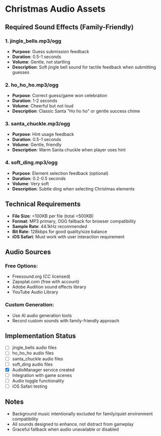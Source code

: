 # Christmas Audio Assets

## Required Sound Effects (Family-Friendly)

### 1. jingle_bells.mp3/ogg
- **Purpose**: Guess submission feedback
- **Duration**: 0.5-1 seconds
- **Volume**: Gentle, not startling
- **Description**: Soft jingle bell sound for tactile feedback when submitting guesses

### 2. ho_ho_ho.mp3/ogg  
- **Purpose**: Correct guess/game won celebration
- **Duration**: 1-2 seconds
- **Volume**: Cheerful but not loud
- **Description**: Classic Santa "Ho ho ho" or gentle success chime

### 3. santa_chuckle.mp3/ogg
- **Purpose**: Hint usage feedback
- **Duration**: 0.5-1 seconds  
- **Volume**: Gentle, friendly
- **Description**: Warm Santa chuckle when player uses hint

### 4. soft_ding.mp3/ogg
- **Purpose**: Element selection feedback (optional)
- **Duration**: 0.2-0.5 seconds
- **Volume**: Very soft
- **Description**: Subtle ding when selecting Christmas elements

## Technical Requirements

- **File Size**: <100KB per file (total <500KB)
- **Format**: MP3 primary, OGG fallback for browser compatibility
- **Sample Rate**: 44.1kHz recommended
- **Bit Rate**: 128kbps for good quality/size balance
- **iOS Safari**: Must work with user interaction requirement

## Audio Sources

### Free Options:
- Freesound.org (CC licensed)
- Zapsplat.com (free with account)
- Adobe Audition sound effects library
- YouTube Audio Library

### Custom Generation:
- Use AI audio generation tools
- Record custom sounds with family-friendly approach

## Implementation Status

- [ ] jingle_bells audio files
- [ ] ho_ho_ho audio files  
- [ ] santa_chuckle audio files
- [ ] soft_ding audio files
- [x] AudioManager service created
- [ ] Integration with game scenes
- [ ] Audio toggle functionality
- [ ] iOS Safari testing

## Notes

- Background music intentionally excluded for family/quiet environment compatibility
- All sounds designed to enhance, not distract from gameplay
- Graceful fallback when audio unavailable or disabled
